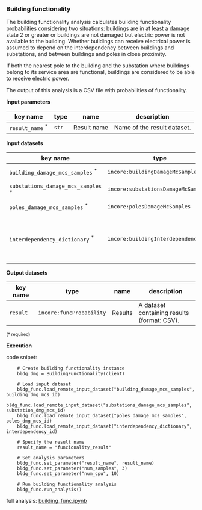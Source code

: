 ### Building functionality

The building functionality analysis calculates building functionality probabilities considering 
two situations: buildings are in at least a damage state 2 or greater or buildings are not damaged but electric
power is not available to the building. Whether buildings can receive electrical power is assumed to depend on 
the interdependency between buildings and substations, and between buildings and poles in close proximity.

If both the nearest pole to the building and the substation where buildings belong to its service area are 
functional, buildings are considered to be able to receive electric power.

The output of this analysis is a CSV file with probabilities of functionality.

**Input parameters**

key name | type | name | description
--- | --- | --- | ---
`result_name` <sup>*</sup> | `str` | Result name | Name of the result dataset.

**Input datasets**

key name | type | name | description
--- | --- | --- | ---
`building_damage_mcs_samples` <sup>*</sup> | `incore:buildingDamageMcSamples` | Building dataset |  Buildings damage dataset.
`substations_damage_mcs_samples` <sup>*</sup> | `incore:substationsDamageMcSamples` | Substation dataset |  Substations damage dataset.
`poles_damage_mcs_samples` <sup>*</sup> | `incore:polesDamageMcSamples` | Pole dataset |  Electric poles dataset.
`interdependency_dictionary` <sup>*</sup> | `incore:buildingInterdependencyDict` | Interdependency dataset |  A dataset of interdependency between buildings and substations and poles.

**Output datasets**

key name | type | name | description
--- | --- | --- | ---
`result` | `incore:funcProbability` | Results | A dataset containing results <br>(format: CSV).

<small>(* required)</small>

**Execution**

code snipet:

```
    # Create building functionality instance
    bldg_dmg = BuildingFunctionality(client)

    # Load input dataset
    bldg_func.load_remote_input_dataset("building_damage_mcs_samples", building_dmg_mcs_id)
    bldg_func.load_remote_input_dataset("substations_damage_mcs_samples", substation_dmg_mcs_id)
    bldg_func.load_remote_input_dataset("poles_damage_mcs_samples", poles_dmg_mcs_id)
    bldg_func.load_remote_input_dataset("interdependency_dictionary", interdependency_id)

    # Specify the result name
    result_name = "funcionality_result"

    # Set analysis parameters
    bldg_func.set_parameter("result_name", result_name)
    bldg_func.set_parameter("num_samples", 3)
    bldg_func.set_parameter("num_cpu", 10)

    # Run building functionality analysis
    bldg_func.run_analysis()
```
full analysis: [building_func.ipynb](https://github.com/IN-CORE/incore-docs/blob/master/notebooks/building_func.ipynb)

